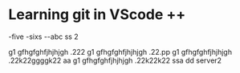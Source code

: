 # Learning git in VScode ++

-five
-sixs
--abc
ss 2

g1 gfhgfghfjhjhjgh .222
g1 gfhgfghfjhjhjgh .22.pp
g1 gfhgfghfjhjhjgh .22k22ggggk22
aa
g1 gfhgfghfjhjhjgh .22k22k22
ssa dd server2
